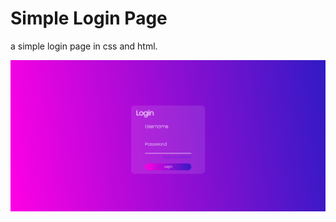 # Simple Login Page
a simple login page in css and html.

![alt text](https://github.com/MatheusLagealt/SimpleLoginPage/blob/main/Assets/LoginPage.png?raw=true)
